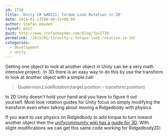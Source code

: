 ```yaml
---
id: 1738
title: 'Unity C# &#8211; Torque Look Rotation in 2D'
date: 2015-01-13T00:40:52+00:00
author: Stefan Hayden
layout: post
guid: http://www.stefanhayden.com/blog/?p=1738
permalink: /2015/01/13/unity-c-torque-look-rotation-in-2d/
categories:
  - development
  - unity
---
```

Getting one object to look at another object in Unity can be a very math intensive project.  In 3D there is an easy way to do this by use the transform to look at another object with a simple call:
<blockquote>Quaternion.LookRotation(target.position - transform.position)</blockquote>
In 2D Unity doesn't hold your hand and you have to figure it out yourself. Most look rotation guides for Unity focus on simply modifying the transform even when talking about moving a Ridgedbody with physics.

If you want to use physics on Ridgedbody to add torque to turn toward another object then the <a href="http://wiki.unity3d.com/index.php/TorqueLookRotation">unifycommunity wiki has a guide for 3D</a>. With slight modifications we can get this same code working for Ridgedbody2D:
<script src="https://gist.github.com/stefanhayden/65a5bf62b29ef160ca76.js"></script>